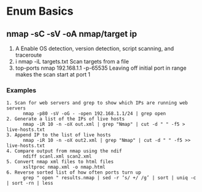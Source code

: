 # Enum Basics

## nmap -sC -sV -oA nmap/target ip
  1. A           Enable OS detection, version detection, script scanning, and traceroute
  2. i           nmap -iL targets.txt	Scan targets from a file
  3. top-ports   nmap 192.168.1.1 -p-65535	Leaving off initial port in range makes the scan start at port 1
  
  ### Examples
  
    1. Scan for web servers and grep to show which IPs are running web servers
          nmap -p80 -sV -oG - -open 192.168.1.1/24 | grep open
    2. Generate a list of the IPs of live hosts
          nmap -iR 10 -n -oX out.xml | grep "Nmap" | cut -d " " -f5 > live-hosts.txt	
    3. Append IP to the list of live hosts
          nmap -iR 10 -n -oX out2.xml | grep "Nmap" | cut -d " " -f5 >> live-hosts.txt	
    4. Compare output from nmap using the ndif
          ndiff scanl.xml scan2.xml
    5. Convert nmap xml files to html files
          xsltproc nmap.xml -o nmap.html	
    6. Reverse sorted list of how often ports turn up
          grep " open " results.nmap | sed -r ‘s/ +/ /g’ | sort | uniq -c | sort -rn | less
